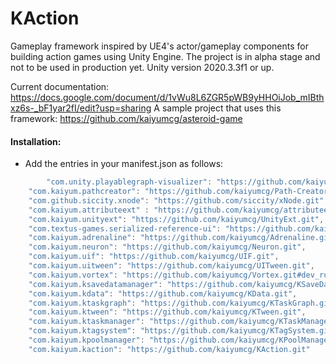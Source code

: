 # KAction
Gameplay framework inspired by UE4's actor/gameplay components for building action games using Unity Engine. The project is in alpha stage and not to be used in production yet. Unity version 2020.3.3f1 or up. 

Current documentation: https://docs.google.com/document/d/1vWu8L6ZGR5pWB9yHHOiJob_mIBthxz6s-_bF1yar2fI/edit?usp=sharing
A sample project that uses this framework: https://github.com/kaiyumcg/asteroid-game


#### Installation:
* Add the entries in your manifest.json as follows:
```C#
        "com.unity.playablegraph-visualizer": "https://github.com/kaiyumcg/graph-visualizer.git",
	"com.kaiyum.pathcreator": "https://github.com/kaiyumcg/Path-Creator.git",
	"com.github.siccity.xnode": "https://github.com/siccity/xNode.git",
	"com.kaiyum.attributeext" : "https://github.com/kaiyumcg/attributeext.git",
	"com.kaiyum.unityext": "https://github.com/kaiyumcg/UnityExt.git",
	"com.textus-games.serialized-reference-ui": "https://github.com/kaiyumcg/UnitySerializedReferenceUI.git",
	"com.kaiyum.adrenaline": "https://github.com/kaiyumcg/Adrenaline.git",
	"com.kaiyum.neuron": "https://github.com/kaiyumcg/Neuron.git",
	"com.kaiyum.uif": "https://github.com/kaiyumcg/UIF.git",
	"com.kaiyum.uitween": "https://github.com/kaiyumcg/UITween.git",
	"com.kaiyum.vortex": "https://github.com/kaiyumcg/Vortex.git#dev_rumman",
	"com.kaiyum.ksavedatamanager": "https://github.com/kaiyumcg/KSaveDataManager.git",
	"com.kaiyum.kdata": "https://github.com/kaiyumcg/KData.git",
	"com.kaiyum.ktaskgraph": "https://github.com/kaiyumcg/KTaskGraph.git",
	"com.kaiyum.ktween": "https://github.com/kaiyumcg/KTween.git",
	"com.kaiyum.ktaskmanager": "https://github.com/kaiyumcg/KTaskManager.git",
	"com.kaiyum.ktagsystem": "https://github.com/kaiyumcg/KTagSystem.git",
	"com.kaiyum.kpoolmanager": "https://github.com/kaiyumcg/KPoolManager.git",
	"com.kaiyum.kaction": "https://github.com/kaiyumcg/KAction.git"
```
